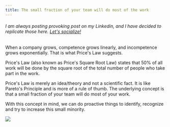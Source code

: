 ```yaml
---
title: The small fraction of your team will do most of the work
---
```


###### I am always posting provoking post on my Linkedin, and I have decided to replicate those here. [Let's socialize!](https://www.linkedin.com/in/alexsandro-souza-dev)

When a company grows, competence grows linearly, and incompetence grows exponentially. That is what Price's Law suggests.

Price's Law (also known as Price's Square Root Law) states that 50% of all work will be done by the square root of the total number of people who take part in the work.

Price's Law is merely an idea/theory and not a scientific fact. It is like Pareto's Principle and is more of a rule of thumb. The underlying concept is that a small fraction of your team will do most of your work.

With this concept in mind, we can do proactive things to identify, recognize and try to increase this small minority.

<img src="https://media-exp1.licdn.com/dms/image/C5622AQH52jTbAVusXA/feedshare-shrink_800/0/1649603642296?e=1655942400&v=beta&t=8RLYPolNr7YDSF_LXVyLfWlIf3J-iRdxCwK394XTAKw">
